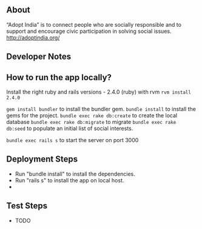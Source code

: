## About

“Adopt India” is to connect people who are socially responsible and to support and encourage civic participation in solving social issues.  http://adoptindia.org/

## Developer Notes

## How to run the app locally?
Install the right ruby and rails versions - 2.4.0 (ruby) with rvm
`rvm install 2.4.0`

`gem install bundler` to install the bundler gem.
`bundle install` to install the gems for the project.
`bundle exec rake db:create` to create the local database
`bundle exec rake db:migrate` to migrate
`bundle exec rake db:seed` to populate an initial list of social interests.

`bundle exec rails s` to start the server on port 3000



## Deployment Steps

* Run "bundle install" to install the dependencies.
* Run "rails s" to install the app on local host.
* 


## Test Steps 

* TODO

